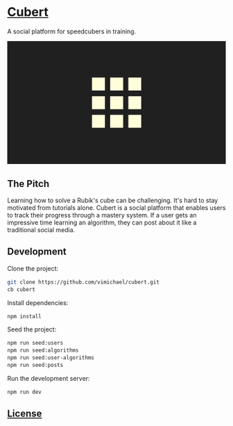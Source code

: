 # [Cubert](https://cubert.fly.dev)

A social platform for speedcubers in training.

![Logo](./assets/logo.png)

## The Pitch

Learning how to solve a Rubik's cube can be challenging. It's hard to stay motivated from tutorials alone. Cubert is a social platform that enables users to track their progress through a mastery system. If a user gets an impressive time learning an algorithm, they can post about it like a traditional social media.

## Development

Clone the project:

```bash
git clone https://github.com/vimichael/cubert.git
cb cubert
```

Install dependencies:

```bash
npm install
```

Seed the project:

```bash
npm run seed:users
npm run seed:algorithms
npm run seed:user-algorithms
npm run seed:posts
```

Run the development server:

```bash
npm run dev
```

## [License](./LICENSE)
